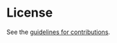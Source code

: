 # License

See the
[guidelines for contributions](https://github.com/tus/draft-digest-fields-problem-types/blob/main/CONTRIBUTING.md).
